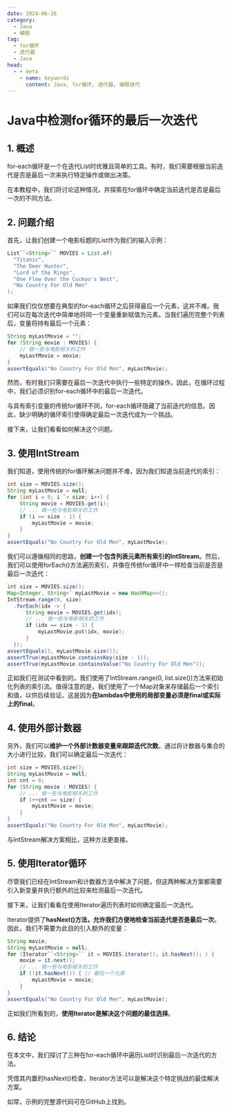 ```yaml
---
date: 2024-06-26
category:
  - Java
  - 编程
tag:
  - for循环
  - 迭代器
  - Java
head:
  - - meta
    - name: keywords
      content: Java, for循环, 迭代器, 编程技巧
---
```

# Java中检测for循环的最后一次迭代

## 1. 概述

for-each循环是一个在迭代List时优雅且简单的工具。有时，我们需要根据当前迭代是否是最后一次来执行特定操作或做出决策。

在本教程中，我们将讨论这种情况，并探索在for循环中确定当前迭代是否是最后一次的不同方法。

## 2. 问题介绍

首先，让我们创建一个电影标题的List作为我们的输入示例：

```java
List``<String>`` MOVIES = List.of(
  "Titanic",
  "The Deer Hunter",
  "Lord of the Rings",
  "One Flew Over the Cuckoo's Nest",
  "No Country For Old Men"
);
```

如果我们仅仅想要在典型的for-each循环之后获得最后一个元素，这并不难。我们可以在每次迭代中简单地将同一个变量重新赋值为元素。当我们遍历完整个列表后，变量将持有最后一个元素：

```java
String myLastMovie = "";
for (String movie : MOVIES) {
    // 做一些与电影相关的工作
    myLastMovie = movie;
}
assertEquals("No Country For Old Men", myLastMovie);
```

然而，有时我们只需要在最后一次迭代中执行一些特定的操作。因此，在循环过程中，我们必须识别for-each循环中的最后一次迭代。

与具有索引变量的传统for循环不同，for-each循环隐藏了当前迭代的信息。因此，缺少明确的循环索引使得确定最后一次迭代成为一个挑战。

接下来，让我们看看如何解决这个问题。

## 3. 使用IntStream

我们知道，使用传统的for循环解决问题并不难，因为我们知道当前迭代的索引：

```java
int size = MOVIES.size();
String myLastMovie = null;
for (int i = 0; i `< size; i++) {
    String movie = MOVIES.get(i);
    // ... 做一些与电影相关的工作
    if (i == size - 1) {
        myLastMovie = movie;
    }
}
assertEquals("No Country For Old Men", myLastMovie);
```

我们可以遵循相同的思路，**创建一个包含列表元素所有索引的IntStream**。然后，我们可以使用forEach()方法遍历索引，并像在传统for循环中一样检查当前是否是最后一次迭代：

```java
int size = MOVIES.size();
Map<Integer, String>` myLastMovie = new HashMap<>();
IntStream.range(0, size)
  .forEach(idx -> {
      String movie = MOVIES.get(idx);
      // ... 做一些与电影相关的工作
      if (idx == size - 1) {
          myLastMovie.put(idx, movie);
      }
  });
assertEquals(1, myLastMovie.size());
assertTrue(myLastMovie.containsKey(size - 1));
assertTrue(myLastMovie.containsValue("No Country For Old Men"));
```

正如我们在测试中看到的，我们使用了IntStream.range(0, list.size())方法来初始化列表的索引流。值得注意的是，我们使用了一个Map对象来存储最后一个索引和值，以供后续验证。这是因为**在lambdas中使用的局部变量必须是final或实际上的final**。

## 4. 使用外部计数器

另外，我们可以**维护一个外部计数器变量来跟踪迭代次数**。通过将计数器与集合的大小进行比较，我们可以确定最后一次迭代：

```java
int size = MOVIES.size();
String myLastMovie = null;
int cnt = 0;
for (String movie : MOVIES) {
    // ... 做一些与电影相关的工作
    if (++cnt == size) {
        myLastMovie = movie;
    }
}
assertEquals("No Country For Old Men", myLastMovie);
```

与IntStream解决方案相比，这种方法更直接。

## 5. 使用Iterator循环

尽管我们已经在IntStream和计数器方法中解决了问题，但这两种解决方案都需要引入新变量并执行额外的比较来检测最后一次迭代。

接下来，让我们看看在使用Iterator遍历列表时如何确定最后一次迭代。

Iterator提供了**hasNext()方法，允许我们方便地检查当前迭代是否是最后一次**。因此，我们不需要为此目的引入额外的变量：

```java
String movie;
String myLastMovie = null;
for (Iterator``<String>`` it = MOVIES.iterator(); it.hasNext(); ) {
    movie = it.next();
    // ... 做一些与电影相关的工作
    if (!it.hasNext()) { // 最后一个元素
        myLastMovie = movie;
    }
}
assertEquals("No Country For Old Men", myLastMovie);
```

正如我们所看到的，**使用Iterator是解决这个问题的最佳选择**。

## 6. 结论

在本文中，我们探讨了三种在for-each循环中遍历List时识别最后一次迭代的方法。

凭借其内置的hasNext()检查，Iterator方法可以是解决这个特定挑战的最佳解决方案。

如常，示例的完整源代码可在GitHub上找到。